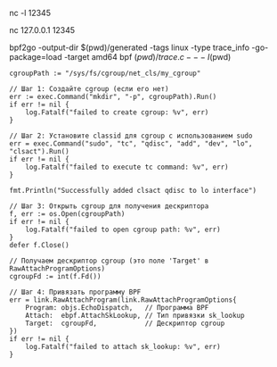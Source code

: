 

nc -l 12345

nc 127.0.0.1 12345



bpf2go -output-dir $(pwd)/generated -tags linux -type trace_info -go-package=load -target amd64 bpf $(pwd)/trace.c -- -I$(pwd)


	cgroupPath := "/sys/fs/cgroup/net_cls/my_cgroup"

	// Шаг 1: Создайте cgroup (если его нет)
	err := exec.Command("mkdir", "-p", cgroupPath).Run()
	if err != nil {
		log.Fatalf("failed to create cgroup: %v", err)
	}

	// Шаг 2: Установите classid для cgroup с использованием sudo
	err = exec.Command("sudo", "tc", "qdisc", "add", "dev", "lo", "clsact").Run()
	if err != nil {
		log.Fatalf("failed to execute tc command: %v", err)
	}

	fmt.Println("Successfully added clsact qdisc to lo interface")

	// Шаг 3: Открыть cgroup для получения дескриптора
	f, err := os.Open(cgroupPath)
	if err != nil {
		log.Fatalf("failed to open cgroup path: %v", err)
	}
	defer f.Close()

	// Получаем дескриптор cgroup (это поле 'Target' в RawAttachProgramOptions)
	cgroupFd := int(f.Fd())

	// Шаг 4: Привязать программу BPF
	err = link.RawAttachProgram(link.RawAttachProgramOptions{
		Program: objs.EchoDispatch,   // Программа BPF
		Attach:  ebpf.AttachSkLookup, // Тип привязки sk_lookup
		Target:  cgroupFd,            // Дескриптор cgroup
	})
	if err != nil {
		log.Fatalf("failed to attach sk_lookup: %v", err)
	}


































